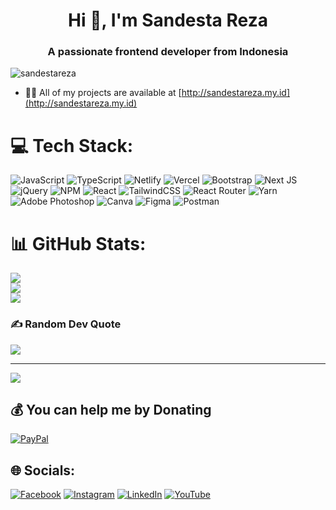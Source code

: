 <h1 align="center">Hi 👋, I'm Sandesta Reza</h1>
<h3 align="center">A passionate frontend developer from Indonesia</h3>

<p align="left"> <img src="https://komarev.com/ghpvc/?username=sandestareza&label=Profile%20views&color=0e75b6&style=flat" alt="sandestareza" /> </p>

- 👨‍💻 All of my projects are available at [http://sandestareza.my.id](http://sandestareza.my.id)

# 💻 Tech Stack:
![JavaScript](https://img.shields.io/badge/javascript-%23323330.svg?style=flat&logo=javascript&logoColor=%23F7DF1E) ![TypeScript](https://img.shields.io/badge/typescript-%23007ACC.svg?style=flat&logo=typescript&logoColor=white) ![Netlify](https://img.shields.io/badge/netlify-%23000000.svg?style=flat&logo=netlify&logoColor=#00C7B7) ![Vercel](https://img.shields.io/badge/vercel-%23000000.svg?style=flat&logo=vercel&logoColor=white) ![Bootstrap](https://img.shields.io/badge/bootstrap-%23563D7C.svg?style=flat&logo=bootstrap&logoColor=white) ![Next JS](https://img.shields.io/badge/Next-black?style=flat&logo=next.js&logoColor=white) ![jQuery](https://img.shields.io/badge/jquery-%230769AD.svg?style=flat&logo=jquery&logoColor=white) ![NPM](https://img.shields.io/badge/NPM-%23000000.svg?style=flat&logo=npm&logoColor=white) ![React](https://img.shields.io/badge/react-%2320232a.svg?style=flat&logo=react&logoColor=%2361DAFB) ![TailwindCSS](https://img.shields.io/badge/tailwindcss-%2338B2AC.svg?style=flat&logo=tailwind-css&logoColor=white) ![React Router](https://img.shields.io/badge/React_Router-CA4245?style=flat&logo=react-router&logoColor=white) ![Yarn](https://img.shields.io/badge/yarn-%232C8EBB.svg?style=flat&logo=yarn&logoColor=white) ![Adobe Photoshop](https://img.shields.io/badge/adobephotoshop-%2331A8FF.svg?style=flat&logo=adobephotoshop&logoColor=white) ![Canva](https://img.shields.io/badge/Canva-%2300C4CC.svg?style=flat&logo=Canva&logoColor=white) 	![Figma](https://img.shields.io/badge/figma-%23F24E1E.svg?style=flat&logo=figma&logoColor=white) ![Postman](https://img.shields.io/badge/Postman-FF6C37?style=flat&logo=postman&logoColor=white)
# 📊 GitHub Stats:
![](https://github-readme-stats.vercel.app/api?username=sandestareza&theme=react&hide_border=false&include_all_commits=true&count_private=false)<br/>
![](https://github-readme-streak-stats.herokuapp.com/?user=sandestareza&theme=react&hide_border=false)<br/>
![](https://github-readme-stats.vercel.app/api/top-langs/?username=sandestareza&theme=react&hide_border=false&include_all_commits=true&count_private=false&layout=compact)

### ✍️ Random Dev Quote
![](https://quotes-github-readme.vercel.app/api?type=horizontal&theme=tokyonight)

---
[![](https://visitcount.itsvg.in/api?id=sandestareza&icon=6&color=9)](https://visitcount.itsvg.in)

  ## 💰 You can help me by Donating
  [![PayPal](https://img.shields.io/badge/PayPal-00457C?style=for-the-badge&logo=paypal&logoColor=white)](https://paypal.me/sandesta) 

  ## 🌐 Socials:
[![Facebook](https://img.shields.io/badge/Facebook-%231877F2.svg?logo=Facebook&logoColor=white)](https://facebook.com/sandestareza) [![Instagram](https://img.shields.io/badge/Instagram-%23E4405F.svg?logo=Instagram&logoColor=white)](https://instagram.com/@r_sandesta) [![LinkedIn](https://img.shields.io/badge/LinkedIn-%230077B5.svg?logo=linkedin&logoColor=white)](https://linkedin.com/in/sandestareza) [![YouTube](https://img.shields.io/badge/YouTube-%23FF0000.svg?logo=YouTube&logoColor=white)](https://youtube.com/@@desainkoding6528) 

<!-- Proudly created with GPRM ( https://gprm.itsvg.in ) -->
